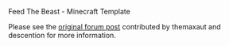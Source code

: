 Feed The Beast - Minecraft Template

Please see the [original forum post](https://community.pufferpanel.com/topic/671/mooded-minecraft-feed-the-beast) contributed by themaxaut and descention for more information.
